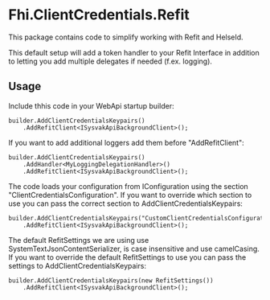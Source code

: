 ﻿# Fhi.ClientCredentials.Refit

This package contains code to simplify working with Refit and HelseId. 

This default setup will add a token handler to your Refit Interface in addition to letting you add multiple delegates if needed (f.ex. logging).

## Usage

Include thhis code in your WebApi startup builder:

```
builder.AddClientCredentialsKeypairs()
    .AddRefitClient<ISysvakApiBackgroundClient>();
```

If you want to add additional loggers add them before "AddRefitClient": 

```
builder.AddClientCredentialsKeypairs()
    .AddHandler<MyLoggingDelegationHandler>()
    .AddRefitClient<ISysvakApiBackgroundClient>();
```
The code loads your configuration from IConfiguration using the section "ClientCredentialsConfiguration".
If you want to override which section to use you can pass the correct section to AddClientCredentialsKeypairs:

```
builder.AddClientCredentialsKeypairs("CustomClientCredentialsConfiguration")
    .AddRefitClient<ISysvakApiBackgroundClient>();
```

The default RefitSettings we are using use SystemTextJsonContentSerializer, is case insensitive and use camelCasing.
If you want to override the default RefitSettings to use you can pass the settings to AddClientCredentialsKeypairs:

```
builder.AddClientCredentialsKeypairs(new RefitSettings())
    .AddRefitClient<ISysvakApiBackgroundClient>();
```
